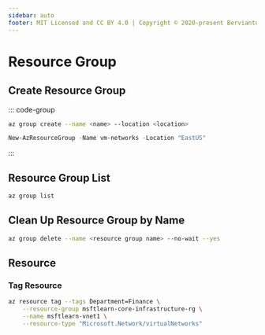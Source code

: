 ```yaml
---
sidebar: auto
footer: MIT Licensed and CC BY 4.0 | Copyright © 2020-present Bervianto Leo Pratama
---
```


# Resource Group

## Create Resource Group

::: code-group
```bash
az group create --name <name> --location <location>
```

```powershell
New-AzResourceGroup -Name vm-networks -Location "EastUS"
```
:::

## Resource Group List

```bash
az group list
```

## Clean Up Resource Group by Name

```bash
az group delete --name <resource group name> --no-wait --yes
```

## Resource

### Tag Resource

```bash
az resource tag --tags Department=Finance \
    --resource-group msftlearn-core-infrastructure-rg \
    --name msftlearn-vnet1 \
    --resource-type "Microsoft.Network/virtualNetworks"
```